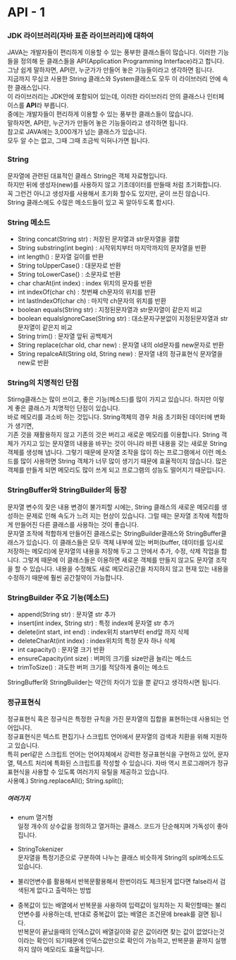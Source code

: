  # API - 1  
  
 ### JDK 라이브러리(자바 표준 라이브러리)에 대하여   
JAVA는 개발자들이 편리하게 이용할 수 있는 풍부한 클래스들이 많습니다.
이러한 기능들을 정의해 둔 클래스들을 API(Application Programming Interface)라고 합니다. 
그냥 쉽게 말하자면, API란, 누군가가 만들어 놓은 기능들이라고 생각하면 됩니다.  
지금까지 무심코 사용한 String 클래스와 System클래스도 모두 이 라이브러리 안에 속한 클래스입니다.   
이 라이브러리는 JDK안에 포함되어 있는데, 이러한 라이브러리 안의 클래스나 인터페이스를 **API**라 부릅니다.   
중에는 개발자들이 편리하게 이용할 수 있는 풍부한 클래스들이 많습니다.   
말하자면, API란, 누군가가 만들어 놓은 기능들이라고 생각하면 됩니다.   
참고로 JAVA에는 3,000개가 넘는 클래스가 있습니다.  
모두 알 수는 없고, 그때 그때 조금씩 익혀나가면 됩니다.  
   
 ### String
문자열에 관련된 대표적인 클래스 String은 객체 자료형입니다.    
하지만 뒤에 생성자(new)를 사용하지 않고 기초데이터를 만들때 처럼 초기화합니다.      
꼭 그런건 아니고 생성자를 사용해서 초기화 할수도 있지만, 굳이 쓰진 않습니다.   
String 클래스에도 수많은 메소드들이 있고 꼭 알아두도록 합시다. 

 ### String 메소드   
 - String concat(String str) : 저장된 문자열과 str문자열을 결합
 - String substring(int begin) : 시작위치부터 마지막까지의 문자열을 반환
 - int length() : 문자열 길이를 반환
 - String toUpperCase() : 대문자로 반환
 - String toLowerCase() : 소문자로 반환
 - char charAt(int index) : index 위치의 문자를 반환
 - int indexOf(char ch) : 첫번째 ch문자의 위치를 반환
 - int lastIndexOf(char ch) : 마지막 ch문자의 위치를 반환
 - boolean equals(String str) : 지정된문자열과 str문자열이 같은지 비교
 - boolean equalslgnoreCase(String str) : 대소문자구분없이 지정된문자열과 str문자열이 같은지 비교
 - String trim() : 문자열 앞뒤 공백제거
 - String replace(char old, char new) : 문자열 내의 old문자를 new문자로 반환
 - String  repalceAll(String old, String new) : 문자열 내의 정규표현식 문자열을 new로 반환
  
 ### String의 치명적인 단점  
 Stirng클래스는 많이 쓰이고, 좋은 기능(메소드)를 많이 가지고 있습니다. 하지만 이렇게 좋은 클래스가 치명적인 단점이 있습니다.    
 바로 메모리를 과소비 하는 것입니다. String객체의 경우 처음 초기화된 데이터에 변화가 생기면,    
 기존 것을 재활용하지 않고 기존의 것은 버리고 새로운 메모리를 이용합니다. 
 String 객체가 가지고 있는 문자열의 내용을 바꾸는 것이 아니라 바뀐 내용을 갖는 
새로운 String객체를 생성해 냅니다. 그렇기 때문에 문자열 조작을 많이 하는 프로그램에서 
이런 메소드를 많이 사용하면 String 객체가 너무 많이 생기기 때문에 효율적이지 않습니다. 
많은 객체를 만들게 되면 메모리도 많이 쓰게 되고 프로그램의 성능도 떨어지기 때문입니다.

 ### **StringBuffer**와 **StringBuilder**의 등장  
문자열 변수의 잦은 내용 변경이 불가피할 시에는, String 클래스의 새로운 메모리를 생성하는 문제로 인해 속도가 느려 지는 현상이 있습니다.
그럴 때는 문자열 조작에 적합하게 만들어진 다른 클래스를 사용하는 것이 좋습니다.  
문자열 조작에 적합하게 만들어진 클래스로는 StringBuilder클래스와 StringBuffer클래스가 있습니다. 이 클래스들은 모두 객체 내부에 있는 버퍼(buffer, 데이터를 임시로 저장하는 메모리)에 문자열의 내용을 저장해 두고 그 안에서 추가, 수정, 삭제 작업을 합니다. 그렇게 때문에 이 클래스들은 이용하면 새로운 객체를 만들지 않고도 문자열 조작을 할 수 있습니다. 내용을 수정해도 새로 메모리공간을 차지하지 않고 현재 있는 내용을 수정하기 때문에 훨씬 공간절약이 가능합니다.  
  
 ### StringBuilder 주요 기능(메소드)  
 - append(String str) : 문자열 str 추가
 - insert(int index, String str) : 특정 index에 문자열 str 추가
 - delete(int start, int end) : index위치 start부터 end앞 까지 삭제
 - deleteCharAt(int index) : index위치의 특정 문자 하나 삭제
 - int capacity() : 문자열 크기 반환
 - ensureCapacity(int size) : 버퍼의 크기를 size만큼 늘리는 메소드
 - trimToSize() : 과도한 버퍼 크기를 적당하게 줄이는 메소드
  
StringBuffer와 StringBuilder는 약간의 차이가 있을 뿐 같다고 생각하시면 됩니다.


### 정규표현식  
정규표현식 혹은 정규식은 특정한 규칙을 가진 문자열의 집합을 표현하는데 사용되는 언어입니다.  
정규표현식은 텍스트 편집기나 스크립트 언어에서 문자열의 검색과 치환을 위해 지원하고 있습니다.  
특히 perl같은 스크립트 언어는 언어자체에서 강력한 정규표현식을 구현하고 있어, 문자열, 텍스트 처리에 특화된 스크립트를 작성할 수 있습니다. 
자바 역시 프로그래머가 정규표현식을 사용할 수 있도록 여러가지 유틸을 제공하고 있습니다.  
사용예.) String.replaceAll(); String.split();  
  
 ##### 여러가지  
  
 - enum 열거형  
 일정 개수의 상수값을 정의하고 열거하는 클래스. 코드가 단순해지며 가독성이 좋아집니다.
 
 - StringTokenizer  
문자열을 특정기준으로 구분하여 나누는 클래스 비슷하게 String의 split메소드도 있습니다.     
  
 - 불리언변수를 활용해서 반복문활용해서 한번이라도 체크된게 없다면 false라서 검색된게 없다고 출력하는 방법   

 - 중복값이 있는 배열에서 반복문을 사용하여 입력값이 일치하는 지 확인할때는 불리언변수를 사용하는데, 반대로 중복값이 없는 배열은 조건문에 break를 걸면 됩니다.  
 반복문이 끝났을때의 인덱스값이 배열길이와 같은 값이라면 찾는 값이 없었다는것이라는 확인이 되기때문에 인덱스값만으로 확인이 가능하고, 반복문을 끝까지 실행하지 않아 메모리도 효율적입니다. 

